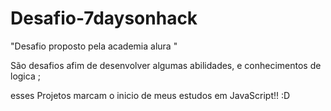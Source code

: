 # Desafio-7daysonhack
 "Desafio proposto pela academia alura  "

São desafios afim de desenvolver algumas abilidades, e conhecimentos de logica ;

esses Projetos marcam o inicio de meus estudos em JavaScript!! :D
